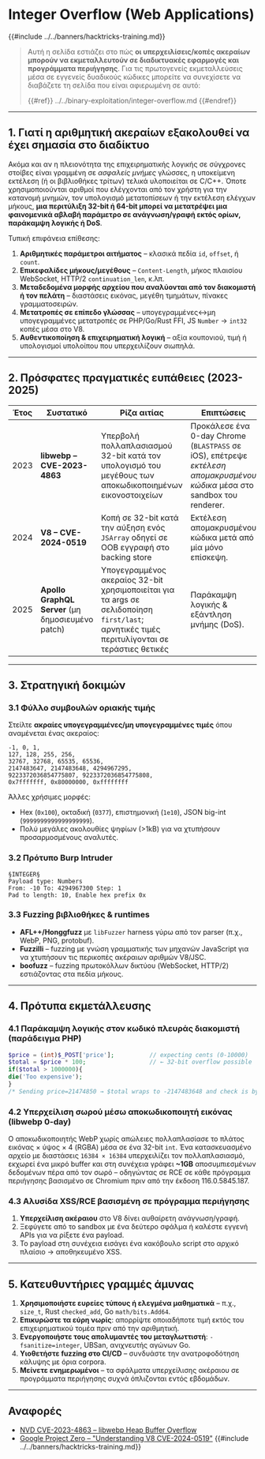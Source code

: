 # Integer Overflow (Web Applications)

{{#include ../../banners/hacktricks-training.md}}

> Αυτή η σελίδα εστιάζει στο πώς **οι υπερχειλίσεις/κοπές ακεραίων μπορούν να εκμεταλλευτούν σε διαδικτυακές εφαρμογές και προγράμματα περιήγησης**. Για τις πρωτογενείς εκμεταλλεύσεις μέσα σε εγγενείς δυαδικούς κώδικες μπορείτε να συνεχίσετε να διαβάζετε τη σελίδα που είναι αφιερωμένη σε αυτό:
>
> {{#ref}}
> ../../binary-exploitation/integer-overflow.md
> {{#endref}}

---

## 1. Γιατί η αριθμητική ακεραίων εξακολουθεί να έχει σημασία στο διαδίκτυο

Ακόμα και αν η πλειονότητα της επιχειρηματικής λογικής σε σύγχρονες στοίβες είναι γραμμένη σε *ασφαλείς μνήμες* γλώσσες, η υποκείμενη εκτέλεση (ή οι βιβλιοθήκες τρίτων) τελικά υλοποιείται σε C/C++. Όποτε χρησιμοποιούνται αριθμοί που ελέγχονται από τον χρήστη για την κατανομή μνημών, τον υπολογισμό μετατοπίσεων ή την εκτέλεση ελέγχων μήκους, **μια περιτύλιξη 32-bit ή 64-bit μπορεί να μετατρέψει μια φαινομενικά αβλαβή παράμετρο σε ανάγνωση/γραφή εκτός ορίων, παράκαμψη λογικής ή DoS**.

Τυπική επιφάνεια επίθεσης:

1. **Αριθμητικές παράμετροι αιτήματος** – κλασικά πεδία `id`, `offset`, ή `count`.
2. **Επικεφαλίδες μήκους/μεγέθους** – `Content-Length`, μήκος πλαισίου WebSocket, HTTP/2 `continuation_len`, κ.λπ.
3. **Μεταδεδομένα μορφής αρχείου που αναλύονται από τον διακομιστή ή τον πελάτη** – διαστάσεις εικόνας, μεγέθη τμημάτων, πίνακες γραμματοσειρών.
4. **Μετατροπές σε επίπεδο γλώσσας** – υπογεγραμμένες↔μη υπογεγραμμένες μετατροπές σε PHP/Go/Rust FFI, JS `Number` → `int32` κοπές μέσα στο V8.
5. **Αυθεντικοποίηση & επιχειρηματική λογική** – αξία κουπονιού, τιμή ή υπολογισμοί υπολοίπου που υπερχειλίζουν σιωπηλά.

---

## 2. Πρόσφατες πραγματικές ευπάθειες (2023-2025)

| Έτος | Συστατικό | Ρίζα αιτίας | Επιπτώσεις |
|------|-----------|-----------|--------|
| 2023 | **libwebp – CVE-2023-4863** | Υπερβολή πολλαπλασιασμού 32-bit κατά τον υπολογισμό του μεγέθους των αποκωδικοποιημένων εικονοστοιχείων | Προκάλεσε ένα 0-day Chrome (`BLASTPASS` σε iOS), επέτρεψε *εκτέλεση απομακρυσμένου κώδικα* μέσα στο sandbox του renderer.  |
| 2024 | **V8 – CVE-2024-0519** | Κοπή σε 32-bit κατά την αύξηση ενός `JSArray` οδηγεί σε OOB εγγραφή στο backing store | Εκτέλεση απομακρυσμένου κώδικα μετά από μία μόνο επίσκεψη.  |
| 2025 | **Apollo GraphQL Server** (μη δημοσιευμένο patch) | Υπογεγραμμένος ακεραίος 32-bit χρησιμοποιείται για τα args σε σελιδοποίηση `first/last`; αρνητικές τιμές περιτυλίγονται σε τεράστιες θετικές | Παράκαμψη λογικής & εξάντληση μνήμης (DoS). |

---

## 3. Στρατηγική δοκιμών

### 3.1 Φύλλο συμβουλών οριακής τιμής

Στείλτε **ακραίες υπογεγραμμένες/μη υπογεγραμμένες τιμές** όπου αναμένεται ένας ακεραίος:
```
-1, 0, 1,
127, 128, 255, 256,
32767, 32768, 65535, 65536,
2147483647, 2147483648, 4294967295,
9223372036854775807, 9223372036854775808,
0x7fffffff, 0x80000000, 0xffffffff
```
Άλλες χρήσιμες μορφές:
* Hex (`0x100`), οκταδική (`0377`), επιστημονική (`1e10`), JSON big-int (`9999999999999999999`).
* Πολύ μεγάλες ακολουθίες ψηφίων (>1kB) για να χτυπήσουν προσαρμοσμένους αναλυτές.

### 3.2 Πρότυπο Burp Intruder
```
§INTEGER§
Payload type: Numbers
From: -10 To: 4294967300 Step: 1
Pad to length: 10, Enable hex prefix 0x
```
### 3.3 Fuzzing βιβλιοθήκες & runtimes

* **AFL++/Honggfuzz** με `libFuzzer` harness γύρω από τον parser (π.χ., WebP, PNG, protobuf).
* **Fuzzilli** – fuzzing με γνώση γραμματικής των μηχανών JavaScript για να χτυπήσουν τις περικοπές ακέραιων αριθμών V8/JSC.
* **boofuzz** – fuzzing πρωτοκόλλων δικτύου (WebSocket, HTTP/2) εστιάζοντας στα πεδία μήκους.

---

## 4. Πρότυπα εκμετάλλευσης

### 4.1 Παράκαμψη λογικής στον κωδικό πλευράς διακομιστή (παράδειγμα PHP)
```php
$price = (int)$_POST['price'];          // expecting cents (0-10000)
$total = $price * 100;                  // ← 32-bit overflow possible
if($total > 1000000){
die('Too expensive');
}
/* Sending price=21474850 → $total wraps to ‑2147483648 and check is bypassed */
```
### 4.2 Υπερχείλιση σωρού μέσω αποκωδικοποιητή εικόνας (libwebp 0-day)
Ο αποκωδικοποιητής WebP χωρίς απώλειες πολλαπλασίασε το πλάτος εικόνας × ύψος × 4 (RGBA) μέσα σε ένα 32-bit `int`. Ένα κατασκευασμένο αρχείο με διαστάσεις `16384 × 16384` υπερχειλίζει τον πολλαπλασιασμό, εκχωρεί ένα μικρό buffer και στη συνέχεια γράφει **~1GB** αποσυμπιεσμένων δεδομένων πέρα από τον σωρό – οδηγώντας σε RCE σε κάθε πρόγραμμα περιήγησης βασισμένο σε Chromium πριν από την έκδοση 116.0.5845.187.

### 4.3 Αλυσίδα XSS/RCE βασισμένη σε πρόγραμμα περιήγησης
1. **Υπερχείλιση ακέραιου** στο V8 δίνει αυθαίρετη ανάγνωση/γραφή.
2. Ξεφύγετε από το sandbox με ένα δεύτερο σφάλμα ή καλέστε εγγενή APIs για να ρίξετε ένα payload.
3. Το payload στη συνέχεια εισάγει ένα κακόβουλο script στο αρχικό πλαίσιο → αποθηκευμένο XSS.

---

## 5. Κατευθυντήριες γραμμές άμυνας

1. **Χρησιμοποιήστε ευρείες τύπους ή ελεγμένα μαθηματικά** – π.χ., `size_t`, Rust `checked_add`, Go `math/bits.Add64`.
2. **Επικυρώστε τα εύρη νωρίς**: απορρίψτε οποιαδήποτε τιμή εκτός του επιχειρηματικού τομέα πριν από την αριθμητική.
3. **Ενεργοποιήστε τους απολυμαντές του μεταγλωττιστή**: `-fsanitize=integer`, UBSan, ανιχνευτής αγώνων Go.
4. **Υιοθετήστε fuzzing στο CI/CD** – συνδυάστε την ανατροφοδότηση κάλυψης με όρια corpora.
5. **Μείνετε ενημερωμένοι** – τα σφάλματα υπερχείλισης ακέραιου σε προγράμματα περιήγησης συχνά όπλιζονται εντός εβδομάδων.

---

## Αναφορές

* [NVD CVE-2023-4863 – libwebp Heap Buffer Overflow](https://nvd.nist.gov/vuln/detail/CVE-2023-4863)
* [Google Project Zero – "Understanding V8 CVE-2024-0519"](https://googleprojectzero.github.io/)
{{#include ../../banners/hacktricks-training.md}}
